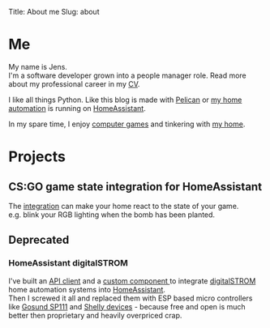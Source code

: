 Title: About me
Slug: about

# Me

My name is Jens.  
I'm a software developer grown into a people manager role. Read more about my professional career in my [CV](/pages/cv).

I like all things Python. Like this blog is made with [Pelican](https://getpelican.com) or [my home automation](https://github.com/lociii/homeassistant-config) is running on [HomeAssistant](https://www.home-assistant.io/).

In my spare time, I enjoy [computer games](https://steamcommunity.com/id/myrmidons_loci/) and tinkering with [my home](https://wohnung.jensnistler.de/).

# Projects

## CS:GO game state integration for HomeAssistant

The [integration](https://github.com/lociii/homeassistant-csgo) can make your home react to the state of your game.  
e.g. blink your RGB lighting when the bomb has been planted.

## Deprecated

### HomeAssistant digitalSTROM

I've built an [API client](https://github.com/lociii/pydigitalstrom) and a [custom component ](https://github.com/lociii/homeassistant-digitalstrom) to integrate [digitalSTROM](https://www.digitalstrom.com) home automation systems into [HomeAssistant](https://www.home-assistant.io/).  
Then I screwed it all and replaced them with ESP based micro controllers like [Gosund SP111](https://www.google.com/search?q=gosund+sp111) and [Shelly devices](https://shelly.cloud/) - because free and open is much better then proprietary and heavily overpriced crap.
